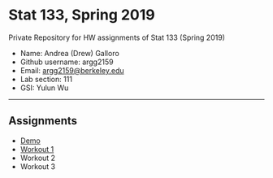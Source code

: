 # Stat 133, Spring 2019

Private Repository for HW assignments of Stat 133 (Spring 2019)

- Name: Andrea (Drew) Galloro
- Github username: argg2159
- Email: argg2159@berkeley.edu
- Lab section: 111
- GSI: Yulun Wu

-----

## Assignments

- [Demo](demo)
- [Workout 1](workout1)
- Workout 2
- Workout 3



